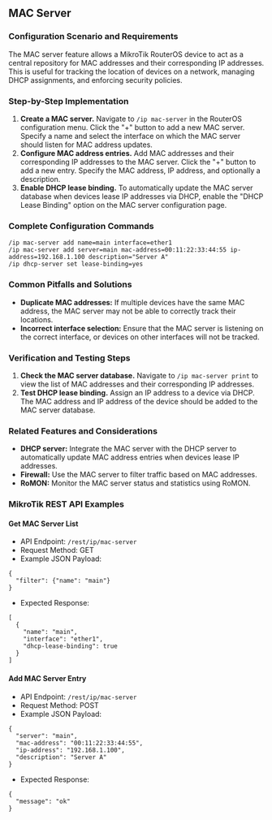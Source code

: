 ## MAC Server

### Configuration Scenario and Requirements

The MAC server feature allows a MikroTik RouterOS device to act as a central repository for MAC addresses and their corresponding IP addresses. This is useful for tracking the location of devices on a network, managing DHCP assignments, and enforcing security policies.

### Step-by-Step Implementation

1. **Create a MAC server.** Navigate to `/ip mac-server` in the RouterOS configuration menu. Click the "+" button to add a new MAC server. Specify a name and select the interface on which the MAC server should listen for MAC address updates.
2. **Configure MAC address entries.** Add MAC addresses and their corresponding IP addresses to the MAC server. Click the "+" button to add a new entry. Specify the MAC address, IP address, and optionally a description.
3. **Enable DHCP lease binding.** To automatically update the MAC server database when devices lease IP addresses via DHCP, enable the "DHCP Lease Binding" option on the MAC server configuration page.

### Complete Configuration Commands

```
/ip mac-server add name=main interface=ether1
/ip mac-server add server=main mac-address=00:11:22:33:44:55 ip-address=192.168.1.100 description="Server A"
/ip dhcp-server set lease-binding=yes
```

### Common Pitfalls and Solutions

- **Duplicate MAC addresses:** If multiple devices have the same MAC address, the MAC server may not be able to correctly track their locations.
- **Incorrect interface selection:** Ensure that the MAC server is listening on the correct interface, or devices on other interfaces will not be tracked.

### Verification and Testing Steps

1. **Check the MAC server database.** Navigate to `/ip mac-server print` to view the list of MAC addresses and their corresponding IP addresses.
2. **Test DHCP lease binding.** Assign an IP address to a device via DHCP. The MAC address and IP address of the device should be added to the MAC server database.

### Related Features and Considerations

- **DHCP server:** Integrate the MAC server with the DHCP server to automatically update MAC address entries when devices lease IP addresses.
- **Firewall:** Use the MAC server to filter traffic based on MAC addresses.
- **RoMON:** Monitor the MAC server status and statistics using RoMON.

### MikroTik REST API Examples

#### Get MAC Server List

- API Endpoint: `/rest/ip/mac-server`
- Request Method: GET
- Example JSON Payload:
```
{
  "filter": {"name": "main"}
}
```
- Expected Response:
```
[
  {
    "name": "main",
    "interface": "ether1",
    "dhcp-lease-binding": true
  }
]
```

#### Add MAC Server Entry

- API Endpoint: `/rest/ip/mac-server`
- Request Method: POST
- Example JSON Payload:
```
{
  "server": "main",
  "mac-address": "00:11:22:33:44:55",
  "ip-address": "192.168.1.100",
  "description": "Server A"
}
```
- Expected Response:
```
{
  "message": "ok"
}
```